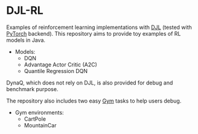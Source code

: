 DJL-RL
======
Examples of reinforcement learning implementations with [DJL](https://djl.ai/) (tested with [PyTorch](https://pytorch.org/) backend). This repository aims to provide toy examples of RL models in Java. 

 - Models:
   - DQN
   - Advantage Actor Critic (A2C)
   - Quantile Regression DQN

DynaQ, which does not rely on DJL, is also provided for debug and benchmark purpose.
   
The repository also includes two easy [Gym](https://gym.openai.com/) tasks to help users debug. 

 - Gym environments:
   - CartPole
   - MountainCar

